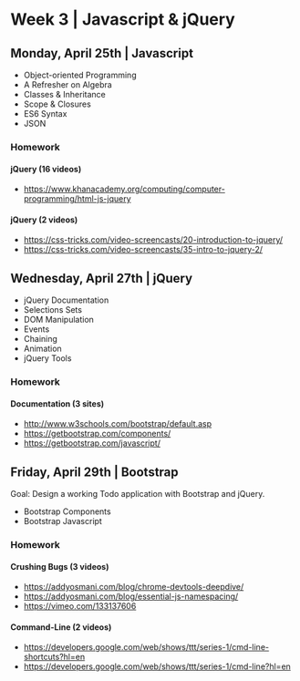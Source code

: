 
# Week 3 | Javascript & jQuery




## Monday, April 25th | Javascript

- Object-oriented Programming
- A Refresher on Algebra 
- Classes & Inheritance
- Scope & Closures
- ES6 Syntax
- JSON

### Homework

#### jQuery (16 videos)
- https://www.khanacademy.org/computing/computer-programming/html-js-jquery

#### jQuery (2 videos)
- https://css-tricks.com/video-screencasts/20-introduction-to-jquery/
- https://css-tricks.com/video-screencasts/35-intro-to-jquery-2/






## Wednesday, April 27th | jQuery

- jQuery Documentation
- Selections Sets
- DOM Manipulation
- Events
- Chaining
- Animation
- jQuery Tools

### Homework

#### Documentation (3 sites)
- http://www.w3schools.com/bootstrap/default.asp
- https://getbootstrap.com/components/
- https://getbootstrap.com/javascript/




## Friday, April 29th | Bootstrap

Goal: Design a working Todo application with Bootstrap and jQuery.

- Bootstrap Components
- Bootstrap Javascript


### Homework

#### Crushing Bugs (3 videos)
- https://addyosmani.com/blog/chrome-devtools-deepdive/
- https://addyosmani.com/blog/essential-js-namespacing/
- https://vimeo.com/133137606

#### Command-Line (2 videos)
- https://developers.google.com/web/shows/ttt/series-1/cmd-line-shortcuts?hl=en
- https://developers.google.com/web/shows/ttt/series-1/cmd-line?hl=en









